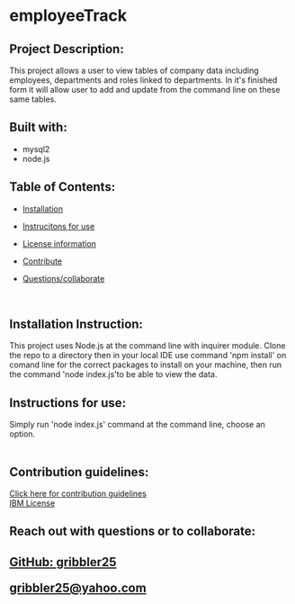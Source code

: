 # employeeTrack

## Project Description:
   This project allows a user to view tables of company data including employees, departments and roles linked to departments.  In it's finished form it will allow user to add and update from the command line on these same tables.
  </br>
  
  ## Built with:
  - mysql2
  - node.js
  
 ## Table of Contents:
   
 * <a href="#install">Installation</a>

 * <a href="#inst">Instrucitons for use</a>

 * <a href="#cont">License information</a>

 * <a href="#cont">Contribute</a>
 
 * <a href="#coll">Questions/collaborate </a>
    
 </br>

<h2 id="install"> Installation Instruction:</h2>
  This project uses Node.js at the command line with inquirer module. Clone the repo to a directory then in your local IDE use command 'npm install' on comand line for the correct packages to install on your machine, then run the command 'node index.js'to be able to view the data.
  
  </br>

  <h2 id="inst"> Instructions for use:</h2>
  Simply run 'node index.js' command at the command line, choose an option.
  
  </br>


  </br>


 <h2 id="cont"> Contribution guidelines:</h2>
  <a href="https://www.contributor-covenant.org">  Click here for contribution guidelines </a>
  </br>
  <a href="https://opensource.org/licenses/IPL-1.0">IBM License</a>
  
  </br>


  <footer>
  <h2 id="coll"> Reach out with questions or to collaborate:<h2>

  <a href="https://github.com/gribbler25">GitHub:  gribbler25</a>

  <a href="mailto:gribbler25@yahoo.com">gribbler25@yahoo.com</a>
  </footer>
